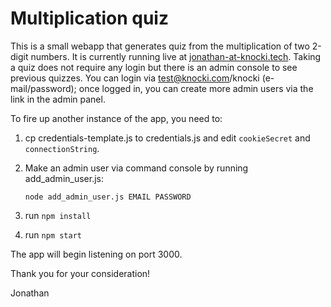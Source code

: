# Multiplication quiz

This is a small webapp that generates quiz from the multiplication of two 2-digit numbers. It is currently running live at [jonathan-at-knocki.tech](https://jonathan-at-knocki.tech). Taking a quiz does not require any login but there is an admin console to see previous quizzes. You can login via test@knocki.com/knocki (e-mail/password); once logged in, you can create more admin users via the link in the admin panel.

To fire up another instance of the app, you need to:

1. cp credentials-template.js to credentials.js and edit `cookieSecret` and `connectionString`.

2. Make an admin user via command console by running add\_admin\_user.js:

    `node add_admin_user.js EMAIL PASSWORD`

2. run `npm install`

3. run `npm start`

The app will begin listening on port 3000.

Thank you for your consideration!

Jonathan
